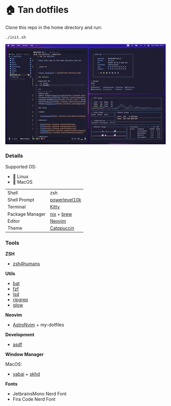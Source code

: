 # 🏠 Tan dotfiles

Clone this repo in the home directory and run:

```
./init.sh
```

![tanx_terminal](./.github/tanx-dotfiles.png)

### Details

Supported OS:
- 🐧 Linux
- 🍎 MacOS 

|||
|-------|----|
|Shell|zsh|
|Shell Prompt|[powerlevel10k](https://github.com/romkatv/powerlevel10k)|
|Terminal|[Kitty](https://github.com/kovidgoyal/kitty)|
|Package Manager|[nix](https://nixos.org/) + [brew](https://brew.sh/)|
|Editor|[Neovim](https://github.com/neovim/neovim)|
|Theme|[Catppuccin](https://github.com/catppuccin)|

### Tools

**ZSH**

- [zsh4humans](https://github.com/romkatv/zsh4humans)

**Utils**

- [bat](https://github.com/sharkdp/bat)
- [fzf](https://github.com/junegunn/fzf)
- [lsd](https://github.com/Peltoche/lsd)
- [ripgrep](https://github.com/BurntSushi/ripgrep)
- [glow](https://github.com/charmbracelet/glow/)

**Neovim**

- [AstroNvim](https://github.com/AstroNvim/AstroNvim) + my-dotfiles

**Development**

- [asdf](https://github.com/asdf-vm/asdf)

**Window Manager**

MacOS:
- [yabai](https://github.com/koekeishiya/yabai) + [skhd](https://github.com/koekeishiya/skhd)

**Fonts**

- JetbrainsMono Nerd Font
- Fira Code Nerd Font

